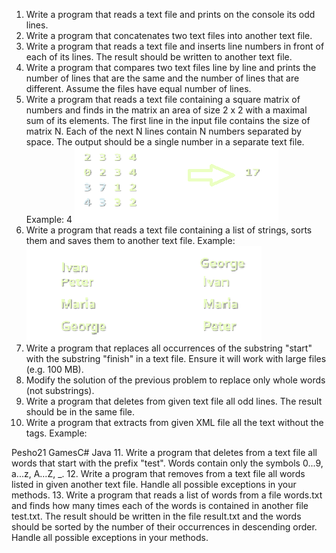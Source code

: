 1.	Write a program that reads a text file and prints on the console its odd lines.
2.	Write a program that concatenates two text files into another text file.
3.	Write a program that reads a text file and inserts line numbers in front of each of its lines. The result should be written to another text file.
4.	Write a program that compares two text files line by line and prints the number of lines that are the same and the number of lines that are different. Assume the files have equal number of lines.
5.	Write a program that reads a text file containing a square matrix of numbers and finds in the matrix an area of size 2 x 2 with a maximal sum of its elements. The first line in the input file contains the size of matrix N. Each of the next N lines contain N numbers separated by space. The output should be a single number in a separate text file. Example:
4
![Screenshot](https://github.com/madbadPi/TelerikAcademy/blob/master/CSharpPartTwo/TextFiles/problem5.png)
6.	Write a program that reads a text file containing a list of strings, sorts them and saves them to another text file. Example:
![Screenshot](https://github.com/madbadPi/TelerikAcademy/blob/master/CSharpPartTwo/TextFiles/problem6.png)
7.	Write a program that replaces all occurrences of the substring "start" with the substring "finish" in a text file. Ensure it will work with large files (e.g. 100 MB).
8.	Modify the solution of the previous problem to replace only whole words (not substrings).
9.	Write a program that deletes from given text file all odd lines. The result should be in the same file.
10.	Write a program that extracts from given XML file all the text without the tags. Example:
<?xml version="1.0"><student><name>Pesho</name><age>21</age><interests count="3"><interest> Games</instrest><interest>C#</instrest><interest> Java</instrest></interests></student>

11.	Write a program that deletes from a text file all words that start with the prefix "test". Words contain only the symbols 0...9, a...z, A…Z, _.
12.	Write a program that removes from a text file all words listed in given another text file. Handle all possible exceptions in your methods.
13.	Write a program that reads a list of words from a file words.txt and finds how many times each of the words is contained in another file test.txt. The result should be written in the file result.txt and the words should be sorted by the number of their occurrences in descending order. Handle all possible exceptions in your methods.

